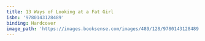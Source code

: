 ```yaml
---
title: 13 Ways of Looking at a Fat Girl
isbn: '9780143128489'
binding: Hardcover
image_path: 'https://images.booksense.com/images/489/128/9780143128489.jpg'
---
```


